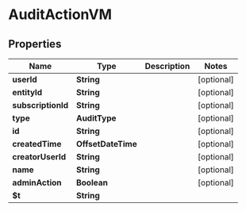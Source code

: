 

# AuditActionVM


## Properties

| Name | Type | Description | Notes |
|------------ | ------------- | ------------- | -------------|
|**userId** | **String** |  |  [optional] |
|**entityId** | **String** |  |  [optional] |
|**subscriptionId** | **String** |  |  [optional] |
|**type** | **AuditType** |  |  [optional] |
|**id** | **String** |  |  [optional] |
|**createdTime** | **OffsetDateTime** |  |  [optional] |
|**creatorUserId** | **String** |  |  [optional] |
|**name** | **String** |  |  [optional] |
|**adminAction** | **Boolean** |  |  [optional] |
|**$t** | **String** |  |  |



